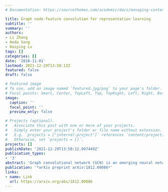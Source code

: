 ```yaml
---
# Documentation: https://sourcethemes.com/academic/docs/managing-content/

title: Graph node-feature convolution for representation learning
subtitle: ''
summary: ''
authors:
- Li Zhang
- Heda Song
- Haiping Lu
tags: []
categories: []
date: '2018-11-01'
lastmod: 2021-12-29T13:50:13Z
featured: false
draft: false

# Featured image
# To use, add an image named `featured.jpg/png` to your page's folder.
# Focal points: Smart, Center, TopLeft, Top, TopRight, Left, Right, BottomLeft, Bottom, BottomRight.
image:
  caption: ''
  focal_point: ''
  preview_only: false

# Projects (optional).
#   Associate this post with one or more of your projects.
#   Simply enter your project's folder or file name without extension.
#   E.g. `projects = ["internal-project"]` references `content/project/deep-learning/index.md`.
#   Otherwise, set `projects = []`.
projects: []
publishDate: '2021-12-29T13:50:12.097449Z'
publication_types:
- '3'
abstract: 'Graph convolutional network (GCN) is an emerging neural network approach. It learns new representation of a node by aggregating feature vectors of all neighbors in the aggregation process without considering whether the neighbors or features are useful or not. Recent methods have improved solutions by sampling a fixed size set of neighbors, or assigning different weights to different neighbors in the aggregation process, but features within a feature vector are still treated equally in the aggregation process. In this paper, we introduce a new convolution operation on regular size feature maps constructed from features of a fixed node bandwidth via sampling to get the first-level node representation, which is then passed to a standard GCN to learn the second-level node representation. Experiments show that our method outperforms competing methods in semi-supervised node classification tasks. Furthermore, our method opens new doors for exploring new GCN architectures, particularly deeper GCN models.'
publication: '*arXiv preprint arXiv:1812.00086*'
links:
- name: Link
  url: https://arxiv.org/abs/1812.00086
---
```

